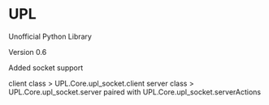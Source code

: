 # UPL
Unofficial Python Library


Version 0.6

Added socket support

client class > UPL.Core.upl_socket.client
server class > UPL.Core.upl_socket.server paired with UPL.Core.upl_socket.serverActions
